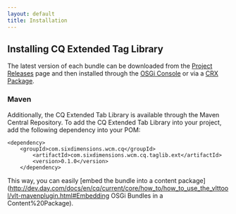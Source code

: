 ```yaml
---
layout: default
title: Installation
---
```


## Installing CQ Extended Tag Library
 
The latest version of each bundle can be downloaded from the 
[Project Releases](https://github.com/SixDimensions/CQ-Extended-Tag-Library/releases) 
page and then installed through the [OSGi Console](https://sling.apache.org/documentation/tutorials-how-tos/installing-and-upgrading-bundles.html) 
or via a [CRX Package](http://helpx.adobe.com/experience-manager/kb/SlingHowToInstallBundlesViaJCRInstall.html).

### Maven

Additionally, the CQ Extended Tab Library is available through the Maven Central 
Repository.  To add the CQ Extended Tab Library into your project, add the 
following dependency into your POM:

	<dependency>
		<groupId>com.sixdimensions.wcm.cq</groupId>
        	<artifactId>com.sixdimensions.wcm.cq.taglib.ext</artifactId>
        	<version>0.1.0</version>
    	</dependency>

This way, you can easily [embed the bundle into a content package](http://dev.day.com/docs/en/cq/current/core/how_to/how_to_use_the_vlttool/vlt-mavenplugin.html#Embedding OSGi Bundles in a Content%20Package).
